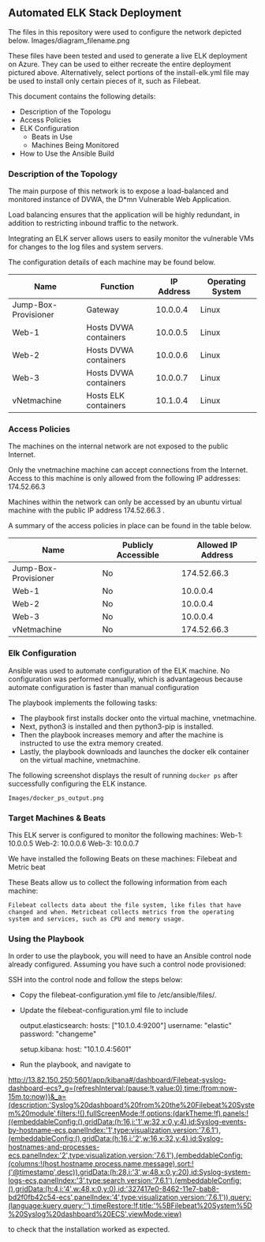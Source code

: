 ## Automated ELK Stack Deployment

The files in this repository were used to configure the network depicted below.
	Images/diagram_filename.png 

These files have been tested and used to generate a live ELK deployment on Azure. They can be used to either recreate the entire deployment pictured above. Alternatively, select portions of the install-elk.yml file may be used to install only certain pieces of it, such as Filebeat.


This document contains the following details:
- Description of the Topologu
- Access Policies
- ELK Configuration
  - Beats in Use
  - Machines Being Monitored
- How to Use the Ansible Build


### Description of the Topology

The main purpose of this network is to expose a load-balanced and monitored instance of DVWA, the D*mn Vulnerable Web Application.

Load balancing ensures that the application will be highly redundant, in addition to restricting inbound traffic to the network.

Integrating an ELK server allows users to easily monitor the vulnerable VMs for changes to the log files and system servers.

The configuration details of each machine may be found below.


| Name                 | Function              | IP Address | Operating System | 
|----------------------|-----------------------|------------|------------------|
| Jump-Box-Provisioner | Gateway               | 10.0.0.4   | Linux            | 
| Web-1                | Hosts DVWA containers | 10.0.0.5   | Linux            | 
| Web-2                | Hosts DVWA containers | 10.0.0.6   | Linux            |  
| Web-3                | Hosts DVWA containers | 10.0.0.7   | Linux            |  
| vNetmachine          | Hosts ELK  containers | 10.1.0.4   | Linux            | 


### Access Policies

The machines on the internal network are not exposed to the public Internet. 

Only the vnetmachine machine can accept connections from the Internet. Access to this machine is only allowed from the following IP addresses: 174.52.66.3

Machines within the network can only be accessed by an ubuntu virtual machine with the public IP address 174.52.66.3 .


A summary of the access policies in place can be found in the table below.

| Name                 | Publicly Accessible | Allowed IP Address     |
|----------------------|---------------------|------------------------|
| Jump-Box-Provisioner | No                  | 174.52.66.3            |
| Web-1                | No                  | 10.0.0.4               |
| Web-2                | No                  | 10.0.0.4               |
| Web-3                | No                  | 10.0.0.4               |
| vNetmachine          | No                  | 174.52.66.3            |

### Elk Configuration

Ansible was used to automate configuration of the ELK machine. No configuration was performed manually, which is advantageous because automate configuration 
is faster than manual configuration
		

The playbook implements the following tasks:
- The playbook first installs docker onto the virtual machine, vnetmachine.
- Next, python3 is installed and then python3-pip is installed.
- Then the playbook increases memory and after the machine is instructed to use the extra memory created. 
- Lastly, the playbook downloads and launches the docker elk container on the virtual machine, vnetmachine.

The following screenshot displays the result of running `docker ps` after successfully configuring the ELK instance.
	
	Images/docker_ps_output.png 

### Target Machines & Beats
This ELK server is configured to monitor the following machines:
	Web-1: 10.0.0.5
	Web-2: 10.0.0.6
	Web-3: 10.0.0.7

We have installed the following Beats on these machines:
	Filebeat and Metric beat 

These Beats allow us to collect the following information from each machine:
	
	Filebeat collects data about the file system, like files that have changed and when. Metricbeat collects metrics from the operating system and services, such as CPU and memory usage.    

### Using the Playbook
In order to use the playbook, you will need to have an Ansible control node already configured. Assuming you have such a control node provisioned: 

SSH into the control node and follow the steps below:
- Copy the filebeat-configuration.yml file to /etc/ansible/files/.
- Update the filebeat-configuration.yml file to include
	
	output.elasticsearch:
	hosts: ["10.1.0.4:9200"]
 	username: "elastic"
	password: "changeme"

	setup.kibana:
	host: "10.1.0.4:5601"


- Run the playbook, and navigate to 

http://13.82.150.250:5601/app/kibana#/dashboard/Filebeat-syslog-dashboard-ecs?_g=(refreshInterval:(pause:!t,value:0),time:(from:now-15m,to:now))&_a=(description:'Syslog%20dashboard%20from%20the%20Filebeat%20System%20module',filters:!(),fullScreenMode:!f,options:(darkTheme:!f),panels:!((embeddableConfig:(),gridData:(h:16,i:'1',w:32,x:0,y:4),id:Syslog-events-by-hostname-ecs,panelIndex:'1',type:visualization,version:'7.6.1'),(embeddableConfig:(),gridData:(h:16,i:'2',w:16,x:32,y:4),id:Syslog-hostnames-and-processes-ecs,panelIndex:'2',type:visualization,version:'7.6.1'),(embeddableConfig:(columns:!(host.hostname,process.name,message),sort:!('@timestamp',desc)),gridData:(h:28,i:'3',w:48,x:0,y:20),id:Syslog-system-logs-ecs,panelIndex:'3',type:search,version:'7.6.1'),(embeddableConfig:(),gridData:(h:4,i:'4',w:48,x:0,y:0),id:'327417e0-8462-11e7-bab8-bd2f0fb42c54-ecs',panelIndex:'4',type:visualization,version:'7.6.1')),query:(language:kuery,query:''),timeRestore:!f,title:'%5BFilebeat%20System%5D%20Syslog%20dashboard%20ECS',viewMode:view) 

to check that the installation worked as expected.
